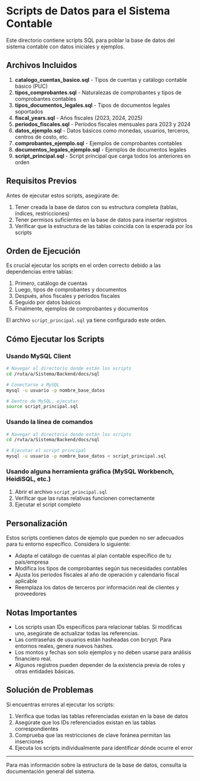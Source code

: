 # Scripts de Datos para el Sistema Contable

Este directorio contiene scripts SQL para poblar la base de datos del sistema contable con datos iniciales y ejemplos.

## Archivos Incluidos

1. **catalogo_cuentas_basico.sql** - Tipos de cuentas y catálogo contable básico (PUC)
2. **tipos_comprobantes.sql** - Naturalezas de comprobantes y tipos de comprobantes contables
3. **tipos_documentos_legales.sql** - Tipos de documentos legales soportados
4. **fiscal_years.sql** - Años fiscales (2023, 2024, 2025)
5. **periodos_fiscales.sql** - Períodos fiscales mensuales para 2023 y 2024
6. **datos_ejemplo.sql** - Datos básicos como monedas, usuarios, terceros, centros de costo, etc.
7. **comprobantes_ejemplo.sql** - Ejemplos de comprobantes contables
8. **documentos_legales_ejemplo.sql** - Ejemplos de documentos legales
9. **script_principal.sql** - Script principal que carga todos los anteriores en orden

## Requisitos Previos

Antes de ejecutar estos scripts, asegúrate de:

1. Tener creada la base de datos con su estructura completa (tablas, índices, restricciones)
2. Tener permisos suficientes en la base de datos para insertar registros
3. Verificar que la estructura de las tablas coincida con la esperada por los scripts

## Orden de Ejecución

Es crucial ejecutar los scripts en el orden correcto debido a las dependencias entre tablas:

1. Primero, catálogo de cuentas
2. Luego, tipos de comprobantes y documentos
3. Después, años fiscales y períodos fiscales
4. Seguido por datos básicos
5. Finalmente, ejemplos de comprobantes y documentos

El archivo `script_principal.sql` ya tiene configurado este orden.

## Cómo Ejecutar los Scripts

### Usando MySQL Client

```bash
# Navegar al directorio donde están los scripts
cd /ruta/a/Sistema/Backend/docs/sql

# Conectarse a MySQL
mysql -u usuario -p nombre_base_datos

# Dentro de MySQL, ejecutar
source script_principal.sql
```

### Usando la línea de comandos

```bash
# Navegar al directorio donde están los scripts
cd /ruta/a/Sistema/Backend/docs/sql

# Ejecutar el script principal
mysql -u usuario -p nombre_base_datos < script_principal.sql
```

### Usando alguna herramienta gráfica (MySQL Workbench, HeidiSQL, etc.)

1. Abrir el archivo `script_principal.sql`
2. Verificar que las rutas relativas funcionen correctamente
3. Ejecutar el script completo

## Personalización

Estos scripts contienen datos de ejemplo que pueden no ser adecuados para tu entorno específico. Considera lo siguiente:

- Adapta el catálogo de cuentas al plan contable específico de tu país/empresa
- Modifica los tipos de comprobantes según tus necesidades contables
- Ajusta los períodos fiscales al año de operación y calendario fiscal aplicable
- Reemplaza los datos de terceros por información real de clientes y proveedores

## Notas Importantes

- Los scripts usan IDs específicos para relacionar tablas. Si modificas uno, asegúrate de actualizar todas las referencias.
- Las contraseñas de usuarios están hasheadas con bcrypt. Para entornos reales, genera nuevos hashes.
- Los montos y fechas son solo ejemplos y no deben usarse para análisis financiero real.
- Algunos registros pueden depender de la existencia previa de roles y otras entidades básicas.

## Solución de Problemas

Si encuentras errores al ejecutar los scripts:

1. Verifica que todas las tablas referenciadas existan en la base de datos
2. Asegúrate que los IDs referenciados existan en las tablas correspondientes
3. Comprueba que las restricciones de clave foránea permitan las inserciones
4. Ejecuta los scripts individualmente para identificar dónde ocurre el error

---

Para más información sobre la estructura de la base de datos, consulta la documentación general del sistema. 